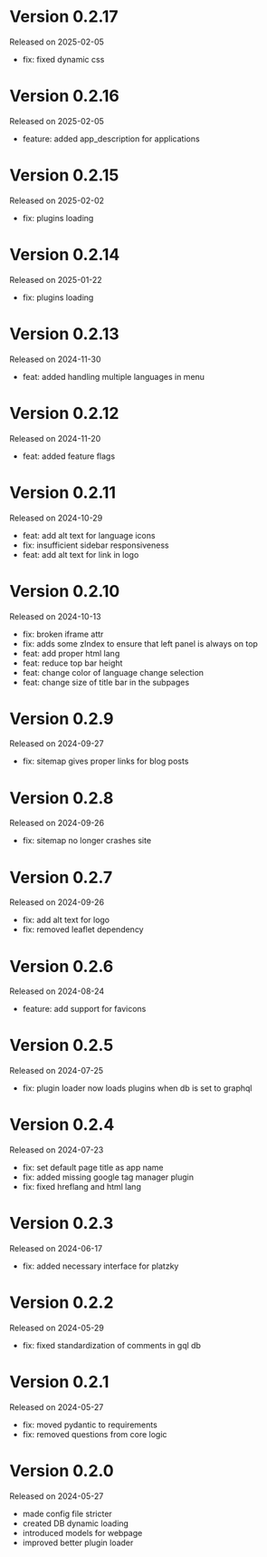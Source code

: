 # Version 0.2.17
Released on 2025-02-05

- fix: fixed dynamic css


# Version 0.2.16
Released on 2025-02-05

- feature: added app_description for applications

# Version 0.2.15
Released on 2025-02-02

- fix: plugins loading

# Version 0.2.14
Released on 2025-01-22

- fix: plugins loading


# Version 0.2.13
Released on 2024-11-30

- feat: added handling multiple languages in menu


# Version 0.2.12
Released on 2024-11-20

- feat: added feature flags


# Version 0.2.11
Released on 2024-10-29

- feat: add alt text for language icons
- fix: insufficient sidebar responsiveness
- feat: add alt text for link in logo


# Version 0.2.10
Released on 2024-10-13

- fix: broken iframe attr
- fix: adds some zIndex to ensure that left panel is always on top
- feat: add proper html lang
- feat: reduce top bar height
- feat: change color of language change selection
- feat: change size of title bar in the subpages

# Version 0.2.9
Released on 2024-09-27

- fix: sitemap gives proper links for blog posts

# Version 0.2.8
Released on 2024-09-26

- fix: sitemap no longer crashes site

# Version 0.2.7
Released on 2024-09-26

- fix: add alt text for logo
- fix: removed leaflet dependency

# Version 0.2.6
Released on 2024-08-24

- feature: add support for favicons

# Version 0.2.5
Released on 2024-07-25

- fix: plugin loader now loads plugins when db is set to graphql

# Version 0.2.4
Released on 2024-07-23

- fix: set default page title as app name
- fix: added missing google tag manager plugin
- fix: fixed hreflang and html lang

# Version 0.2.3
Released on 2024-06-17

- fix: added necessary interface for platzky

# Version 0.2.2
Released on 2024-05-29

- fix: fixed standardization of comments in gql db

# Version 0.2.1
Released on 2024-05-27

- fix: moved pydantic to requirements
- fix: removed questions from core logic

# Version 0.2.0
Released on 2024-05-27

- made config file stricter
- created DB dynamic loading
- introduced models for webpage
- improved better plugin loader
